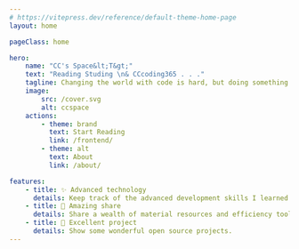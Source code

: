 ```yaml
---
# https://vitepress.dev/reference/default-theme-home-page
layout: home

pageClass: home

hero:
    name: "CC's Space&lt;T&gt;"
    text: "Reading Studing \n& CCcoding365 . . ."
    tagline: Changing the world with code is hard, but doing something meaningful is just fine.
    image:
        src: /cover.svg
        alt: ccspace
    actions:
        - theme: brand
          text: Start Reading
          link: /frontend/
        - theme: alt
          text: About
          link: /about/

features:
    - title: ✨ Advanced technology
      details: Keep track of the advanced development skills I learned.
    - title: 🏹 Amazing share
      details: Share a wealth of material resources and efficiency tools.
    - title: 🚀 Excellent project
      details: Show some wonderful open source projects.
---
```

